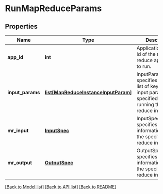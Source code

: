 # RunMapReduceParams

## Properties
Name | Type | Description | Notes
------------ | ------------- | ------------- | -------------
**app_id** | **int** | ApplicationId is the Id of the map reduce application to run. | [optional] 
**input_params** | [**list[MapReduceInstanceInputParam]**](MapReduceInstanceInputParam.md) | InputParams specifies optional list of key&#x3D;value input params specified for running the map reduce instance. | [optional] 
**mr_input** | [**InputSpec**](InputSpec.md) | InputSpecification specifies the input information to run the specific map reduce instance. | [optional] 
**mr_output** | [**OutputSpec**](OutputSpec.md) | OutputSpecification specifies the output information to run the specific map reduce instance. | [optional] 

[[Back to Model list]](../README.md#documentation-for-models) [[Back to API list]](../README.md#documentation-for-api-endpoints) [[Back to README]](../README.md)


